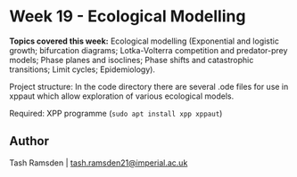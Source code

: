 # Week 19 - Ecological Modelling

**Topics covered this week:** Ecological modelling (Exponential and logistic growth; bifurcation diagrams; Lotka-Volterra competition and predator-prey models; Phase planes and isoclines; Phase shifts and catastrophic transitions; Limit cycles; Epidemiology).

Project structure: In the code directory there are several .ode files for use in xppaut which allow exploration of various ecological models.

Required: XPP programme (`sudo apt install xpp xppaut`)


## Author

Tash Ramsden | tash.ramsden21@imperial.ac.uk
